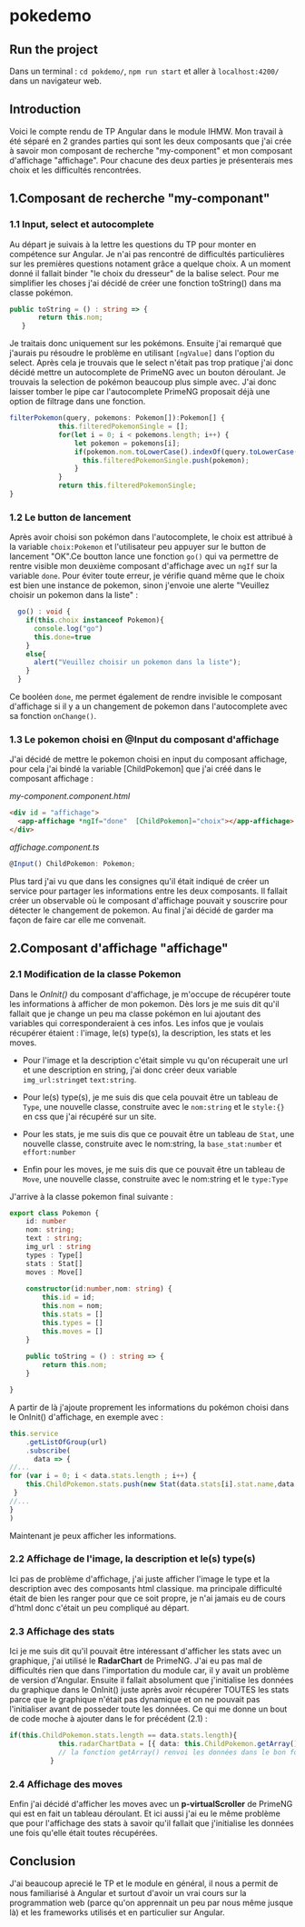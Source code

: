 # pokedemo

## Run the project

Dans un terminal : `cd pokdemo/`, `npm run start` et aller à `localhost:4200/` dans un navigateur web.

## Introduction

Voici le compte rendu de TP Angular dans le module IHMW. Mon travail à été séparé en 2 grandes parties qui sont les deux composants que j'ai crée à savoir mon composant de recherche "my-component" et mon composant d'affichage "affichage". Pour chacune des deux parties je présenterais mes choix et les difficultés rencontrées.

## 1.Composant de recherche "my-componant"

### 1.1 Input, select et autocomplete

Au départ je suivais à la lettre les questions du TP pour monter en compétence sur Angular. Je n'ai pas rencontré de difficultés particulières sur les premières questions notament grâce a quelque choix. A un moment donné il fallait binder "le choix du dresseur" de la balise select. Pour me simplifier les choses j'ai décidé de créer une fonction toString() dans ma classe pokémon.

 ```ts
 public toString = () : string => {
        return this.nom;
    }
```

Je traitais donc uniquement sur les pokémons. Ensuite j'ai remarqué que j'aurais pu résoudre le problème en utilisant `[ngValue]` dans l'option du select.
Après cela je trouvais que le select n'était pas trop pratique j'ai donc décidé mettre un autocomplete de PrimeNG avec un bouton déroulant. Je trouvais la selection de pokémon beaucoup plus simple avec. J'ai donc laisser tomber le pipe car l'autocomplete PrimeNG proposait déjà une option de filtrage dans une fonction.

```ts
filterPokemon(query, pokemons: Pokemon[]):Pokemon[] {
            this.filteredPokemonSingle = [];
            for(let i = 0; i < pokemons.length; i++) {
                let pokemon = pokemons[i];
                if(pokemon.nom.toLowerCase().indexOf(query.toLowerCase()) == 0) {
                  this.filteredPokemonSingle.push(pokemon);
                }
            }
            return this.filteredPokemonSingle;
}
```



### 1.2 Le button de lancement

Après avoir choisi son pokémon dans l'autocomplete, le choix est attribué à la variable `choix:Pokemon` et l'utilisateur peu appuyer sur le button de lancement "OK".Ce boutton lance une fonction `go()` qui va permettre de rentre visible mon deuxième composant d'affichage avec un `ngIf` sur la variable `done`. Pour éviter toute erreur, je vérifie quand même que le choix est bien une instance de pokemon, sinon j'envoie une alerte "Veuillez choisir un pokemon dans la liste" :

```ts
  go() : void {
    if(this.choix instanceof Pokemon){
      console.log("go")
      this.done=true
    }
    else{
      alert("Veuillez choisir un pokemon dans la liste");
    } 
  }
```
  
  Ce booléen `done`, me permet également de rendre invisible le composant d'affichage si il y a un changement de pokemon dans l'autocomplete avec sa fonction `onChange()`.

### 1.3 Le pokemon choisi en @Input du composant d'affichage

J'ai décidé de mettre le pokemon choisi en input du composant affichage, pour cela j'ai bindé la variable [ChildPokemon] que j'ai créé dans le composant affichage :

*my-component.component.html*
```html
<div id = "affichage">
  <app-affichage *ngIf="done"  [ChildPokemon]="choix"></app-affichage>
</div> 
```

*affichage.component.ts*
```ts
@Input() ChildPokemon: Pokemon;
```

Plus tard j'ai vu que dans les consignes qu'il était indiqué de créer un service pour partager les informations entre les deux composants. Il fallait créer un observable où le composant d'affichage pouvait y souscrire pour détecter le changement de pokemon. Au final j'ai décidé de garder ma façon de faire car elle me convenait.

## 2.Composant d'affichage "affichage"

### 2.1 Modification de la classe Pokemon

Dans le *OnInit()* du composant d'affichage, je m'occupe de récupérer toute les informations à afficher de mon pokemon. Dès lors je me suis dit qu'il fallait que je change un peu ma classe pokémon en lui ajoutant des variables qui corresponderaient à ces infos. Les infos que je voulais récupérer étaient : l'image, le(s) type(s), la description, les stats et les moves.

- Pour l'image et la description c'était simple vu qu'on récuperait une url et une description en string, j'ai donc créer deux variable `img_url:string`et `text:string`.

- Pour le(s) type(s), je me suis dis que cela pouvait être un tableau de `Type`, une nouvelle classe, construite avec le `nom:string` et le `style:{}` en css que j'ai récupéré sur un site.

- Pour les stats, je me suis dis que ce pouvait être un tableau de `Stat`, une nouvelle classe, construite avec le nom:string, la `base_stat:number` et `effort:number`

- Enfin pour les moves, je me suis dis que ce pouvait être un tableau de `Move`, une nouvelle classe, construite avec le nom:string et le `type:Type`

J'arrive à la classe pokemon final suivante :

```ts
export class Pokemon {
    id: number
    nom: string;
    text : string;
    img_url : string
    types : Type[]
    stats : Stat[]
    moves : Move[] 
  
    constructor(id:number,nom: string) {
        this.id = id;
        this.nom = nom;
        this.stats = []
        this.types = []
        this.moves = []
    }
    
    public toString = () : string => {
        return this.nom;
    }

}
```

A partir de là j'ajoute proprement les informations du pokémon choisi dans le OnInit() d'affichage, en exemple avec :

```ts
this.service
    .getListOfGroup(url)
    .subscribe(
      data => {
//...
for (var i = 0; i < data.stats.length ; i++) {
    this.ChildPokemon.stats.push(new Stat(data.stats[i].stat.name,data.stats[i].base_stat,data.stats[i].effort))
 }
//...
}
)
```

Maintenant je peux afficher les informations.

### 2.2 Affichage de l'image, la description et le(s) type(s)

Ici pas de problème d'affichage, j'ai juste afficher l'image le type et la description avec des composants html classique. ma principale difficulté était de bien les ranger pour que ce soit propre, je n'ai jamais eu de cours d'html donc c'était un peu compliqué au départ.

### 2.3 Affichage des stats

Ici je me suis dit qu'il pouvait être intéressant d'afficher les stats avec un graphique, j'ai utilisé le **RadarChart** de PrimeNG. J'ai eu pas mal de difficultés rien que dans l'importation du module car, il y avait un problème de version d'Angular. Ensuite il fallait absolument que j'initialise les données du graphique dans le OnInit() juste après avoir récupérer TOUTES les stats parce que le graphique n'était pas dynamique et on ne pouvait pas l'initialiser avant de posseder toute les données. Ce qui me donne un bout de code moche à ajouter dans le for précédent (2.1) :

```ts
if(this.ChildPokemon.stats.length == data.stats.length){
            this.radarChartData = [{ data: this.ChildPokemon.getArray(), label: 'Stats' }]
            // la fonction getArray() renvoi les données dans le bon format de radarChartData
          }
```

### 2.4 Affichage des moves

Enfin j'ai décidé d'afficher les moves avec un **p-virtualScroller** de PrimeNG qui est en fait un tableau déroulant. Et ici aussi j'ai eu le même problème que pour l'affichage des stats à savoir qu'il fallait que j'initialise les données une fois qu'elle était toutes récupérées.

## Conclusion

J'ai beaucoup aprecié le TP et le module en général, il nous a permit de nous familiarisé à Angular et surtout d'avoir un vrai cours sur la programmation web (parce qu'on apprennait un peu par nous même jusque là) et les frameworks utilisés et en particulier sur Angular.
 
